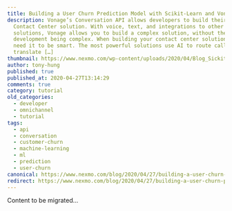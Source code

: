 ```yaml
---
title: Building a User Churn Prediction Model with Scikit-Learn and Vonage
description: Vonage’s Conversation API allows developers to build their own
  Contact Center solution. With voice, text, and integrations to other
  solutions, Vonage allows you to build a complex solution, without the
  development being complex. When building your contact center solution, you
  need it to be smart. The most powerful solutions use AI to route calls,
  translate […]
thumbnail: https://www.nexmo.com/wp-content/uploads/2020/04/Blog_Sickit-Learn_Python_1200x600.png
author: tony-hung
published: true
published_at: 2020-04-27T13:14:29
comments: true
category: tutorial
old_categories:
  - developer
  - omnichannel
  - tutorial
tags:
  - api
  - conversation
  - customer-churn
  - machine-learning
  - ml
  - prediction
  - user-churn
canonical: https://www.nexmo.com/blog/2020/04/27/building-a-user-churn-prediction-model-with-scikit-learn-and-vonage-dr
redirect: https://www.nexmo.com/blog/2020/04/27/building-a-user-churn-prediction-model-with-scikit-learn-and-vonage-dr
---
```

Content to be migrated...